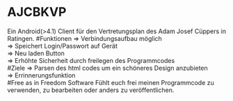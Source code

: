 # AJCBKVP
Ein Android(>4.1) Client für den Vertretungsplan des Adam Josef Cüppers in Ratingen.
#Funktionen
=> Verbindungsaufbau möglich <br>
=> Speichert Login/Passwort auf Gerät <br>
=> Neu laden Button <br>
=> Erhöhte Sicherheit durch freilegen des Programmcodes <br>
#Ziele
=> Parsen des html codes um ein schöneres Design anzubieten <br>
=> Errinnerungsfunktion <br>
#Free as in Freedom Software
Fühlt euch frei meinen Programmcode zu verwenden, zu bearbeiten oder anders zu veröffentlichen.
